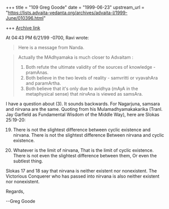 +++
title = "109 Greg Goode"
date = "1999-06-23"
upstream_url = "https://lists.advaita-vedanta.org/archives/advaita-l/1999-June/010396.html"

+++
[Archive link](https://lists.advaita-vedanta.org/archives/advaita-l/1999-June/010396.html)

At 04:43 PM 6/21/99 -0700, Ravi wrote:
>Here is a message from Nanda.


>Actually the MAdhyamaka is much closer to Advaitam :
>
>1. Both refute the ultimate validity of the sources of knowledge - pramAnas.
>2. Both believe in the two levels of reality - samvritti or vyavahAra and
>paramArtha.
>3. Both believe that it's only due to avidhya (mAyA in the metaphysical
>sense) that nirvAna is viewed as samsAra.

I have a question about (3).  It sounds backwards.  For Nagarjuna, samsara
and nirvana are the same.  Quoting from his Mulamadhyamakakarika (Tranl.
Jay Garfield as Fundamental Wisdom of the Middle Way), here are Slokas
25:19-20:

19.  There is not the slightest difference
     between cyclic existence and nirvana.
     There is not the slightest difference
     Between nirvana and cyclic existence.

20.  Whatever is the limit of nirvana,
     That is the limit of cyclic existence.
     There is not even the slightest difference between them,
     Or even the subtlest thing.

Slokas 17 and 18 say that nirvana is neither existent nor nonexistent.  The
Victorious Conquerer who has passed into nirvana is also neither existent
nor nonexistent.

Regards,

--Greg Goode

